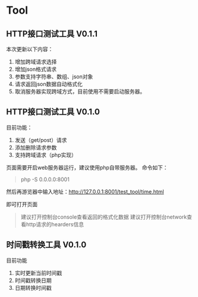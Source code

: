 # Tool

## HTTP接口测试工具 V0.1.1
本次更新以下内容：
1. 增加跨域请求选择
2. 增加json格式请求
3. 参数支持字符串、数组、json对象
4. 请求返回json数据自动格式化
5. 取消服务器实现跨域方式，目前使用不需要启动服务器。

## HTTP接口测试工具 V0.1.0
目前功能：
1. 发送（get/post）请求
2. 添加删除请求参数
3. 支持跨域请求（php实现）

页面需要开启web服务器运行，建议使用php自带服务器。
命令如下：
> php -S 0.0.0.0:8001

然后再游览器中输入地址：http://127.0.0.1:8001/test_tool/time.html

即可打开页面

> 建议打开控制台console查看返回的格式化数据
建议打开控制台network查看http请求的hearders信息



##  时间戳转换工具 V0.1.0
目前功能
1. 实时更新当前时间戳
2. 时间戳转换日期
3. 日期转换时间戳
